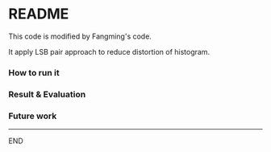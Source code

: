 # README

This code is modified by Fangming's code.

It apply LSB pair approach to reduce distortion of histogram.



### How to run it





### Result & Evaluation





### Future work





----

END